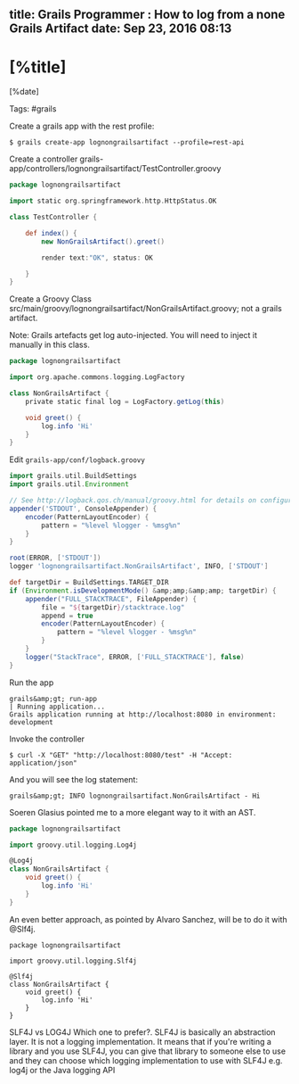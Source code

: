 title: Grails Programmer : How to log from a none Grails Artifact
date: Sep 23, 2016 08:13
---

# [%title]

[%date]

Tags: #grails

Create a grails app with the rest profile:

```
$ grails create-app lognongrailsartifact --profile=rest-api
```

Create a controller grails-app/controllers/lognongrailsartifact/TestController.groovy

```groovy
package lognongrailsartifact

import static org.springframework.http.HttpStatus.OK

class TestController {

    def index() {
    	new NonGrailsArtifact().greet()

        render text:"OK", status: OK

    }
}
```

Create a Groovy Class src/main/groovy/lognongrailsartifact/NonGrailsArtifact.groovy; not a grails artifact.

Note: Grails artefacts get log auto-injected. You will need to inject it manually in this class.

```groovy
package lognongrailsartifact

import org.apache.commons.logging.LogFactory

class NonGrailsArtifact {
	private static final log = LogFactory.getLog(this)

	void greet() {
		log.info 'Hi'
	}
}
```

Edit `grails-app/conf/logback.groovy`

```groovy
import grails.util.BuildSettings
import grails.util.Environment

// See http://logback.qos.ch/manual/groovy.html for details on configuration
appender('STDOUT', ConsoleAppender) {
    encoder(PatternLayoutEncoder) {
        pattern = "%level %logger - %msg%n"
    }
}

root(ERROR, ['STDOUT'])
logger 'lognongrailsartifact.NonGrailsArtifact', INFO, ['STDOUT']

def targetDir = BuildSettings.TARGET_DIR
if (Environment.isDevelopmentMode() &amp;amp;&amp;amp; targetDir) {
    appender("FULL_STACKTRACE", FileAppender) {
        file = "${targetDir}/stacktrace.log"
        append = true
        encoder(PatternLayoutEncoder) {
            pattern = "%level %logger - %msg%n"
        }
    }
    logger("StackTrace", ERROR, ['FULL_STACKTRACE'], false)
}
```

Run the app

```
grails&amp;gt; run-app
| Running application...
Grails application running at http://localhost:8080 in environment: development
```

Invoke the controller

```
$ curl -X "GET" "http://localhost:8080/test" -H "Accept: application/json"
```

And you will see the log statement:

```
grails&amp;gt; INFO lognongrailsartifact.NonGrailsArtifact - Hi
```

Soeren Glasius pointed me to a more elegant way to it with an AST.

```groovy
package lognongrailsartifact

import groovy.util.logging.Log4j

@Log4j
class NonGrailsArtifact {
    void greet() {
        log.info 'Hi'
    }
}
```

An even better approach, as pointed by Alvaro Sanchez, will be to do it with @Slf4j.

```
package lognongrailsartifact

import groovy.util.logging.Slf4j

@Slf4j
class NonGrailsArtifact {
    void greet() {
        log.info 'Hi'
    }
}
```

SLF4J vs LOG4J Which one to prefer?. SLF4J is basically an abstraction layer. It is not a logging implementation. It means that if you're writing a library and you use SLF4J, you can give that library to someone else to use and they can choose which logging implementation to use with SLF4J e.g. log4j or the Java logging API

